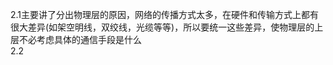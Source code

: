 2.1主要讲了分出物理层的原因，网络的传播方式太多，在硬件和传输方式上都有很大差异(如架空明线，双绞线，光缆等等)，所以要统一这些差异，使物理层的上层不必考虑具体的通信手段是什么</br>
2.2 
